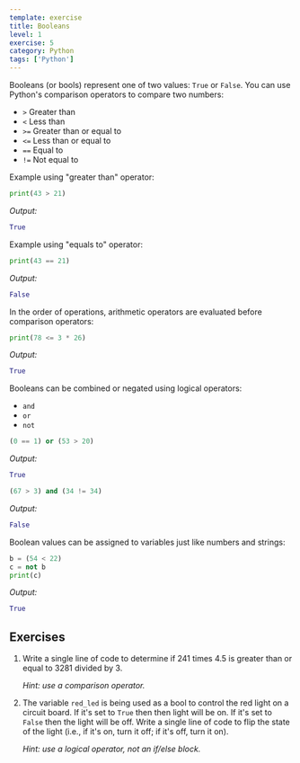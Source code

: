 ```yaml
---
template: exercise
title: Booleans
level: 1
exercise: 5
category: Python
tags: ['Python']
---
```


Booleans (or bools) represent one of two values: `True` or `False`. You can use Python's comparison operators to compare two numbers:

* `>`  Greater than
* `<`  Less than
* `>=`  Greater than or equal to
* `<=`  Less than or equal to
* `==`  Equal to
* `!=`  Not equal to

Example using "greater than" operator:
```python
print(43 > 21)
```
*Output:*
```python
True
```

Example using "equals to" operator:
```python
print(43 == 21)
```
*Output:*
```python
False
```

In the order of operations, arithmetic operators are evaluated before comparison operators:
```python
print(78 <= 3 * 26)
```
*Output:*
```python
True
```

Booleans can be combined or negated using logical operators:
* `and`
* `or`
* `not`

```python
(0 == 1) or (53 > 20)
```
*Output:*
```python
True
```

```python
(67 > 3) and (34 != 34)
```
*Output:*
```python
False
```

Boolean values can be assigned to variables just like numbers and strings:

```python
b = (54 < 22)
c = not b
print(c)
```
*Output:*
```python
True
```

## Exercises

1. Write a single line of code to determine if 241 times 4.5 is greater than or equal to 3281 divided by 3.

    _Hint: use a comparison operator._

2. The variable `red_led` is being used as a bool to control the red light on a circuit board. If it's set to `True` then then light will be on. If it's set to `False` then the light will be off. Write a single line of code to flip the state of the light (i.e., if it's on, turn it off; if it's off, turn it on).

    _Hint: use a logical operator, not an if/else block._
